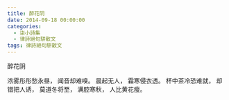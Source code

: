 ```yaml
---
title: 醉花阴
date: 2014-09-18 00:00:00
categories:
  - 柒小詩集
  - 律詩絕句駢散文
tags: 律詩絕句駢散文
---
```

醉花阴

浓雾彤彤愁永昼，
闻音却难嗅。
晨起无人，
霜寒侵衣透。
杯中茶冷恐难就，
却错把人诱，
莫道冬将至，
满腔寒秋，
人比黄花瘦。

<!-- more -->
